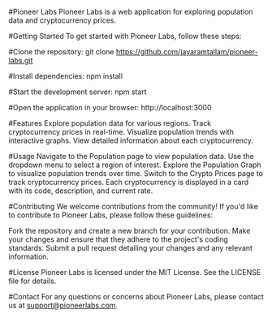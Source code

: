 #Pioneer Labs
Pioneer Labs is a web application for exploring population data and cryptocurrency prices.

#Getting Started
To get started with Pioneer Labs, follow these steps:

#Clone the repository:
git clone https://github.com/jayaramtallam/pioneer-labs.git

#Install dependencies:
npm install

#Start the development server:
npm start

#Open the application in your browser:
http://localhost:3000

#Features
Explore population data for various regions.
Track cryptocurrency prices in real-time.
Visualize population trends with interactive graphs.
View detailed information about each cryptocurrency.

#Usage
Navigate to the Population page to view population data.
Use the dropdown menu to select a region of interest.
Explore the Population Graph to visualize population trends over time.
Switch to the Crypto Prices page to track cryptocurrency prices.
Each cryptocurrency is displayed in a card with its code, description, and current rate.

#Contributing
We welcome contributions from the community! If you'd like to contribute to Pioneer Labs, please follow these guidelines:

Fork the repository and create a new branch for your contribution.
Make your changes and ensure that they adhere to the project's coding standards.
Submit a pull request detailing your changes and any relevant information.

#License
Pioneer Labs is licensed under the MIT License. See the LICENSE file for details.

#Contact
For any questions or concerns about Pioneer Labs, please contact us at support@pioneerlabs.com.


